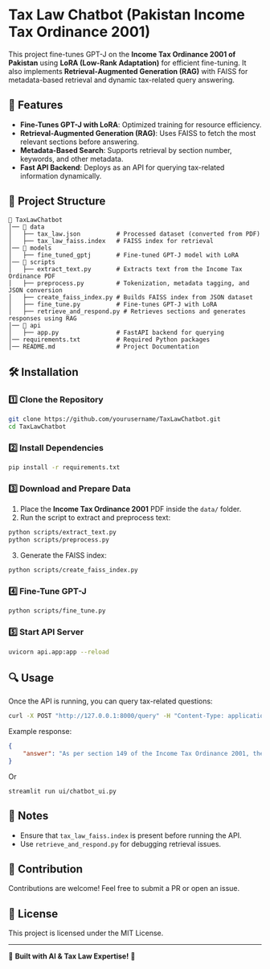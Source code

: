 # Tax Law Chatbot (Pakistan Income Tax Ordinance 2001)

This project fine-tunes GPT-J on the **Income Tax Ordinance 2001 of Pakistan** using **LoRA (Low-Rank Adaptation)** for efficient fine-tuning. It also implements **Retrieval-Augmented Generation (RAG)** with FAISS for metadata-based retrieval and dynamic tax-related query answering.

## 🚀 Features

- **Fine-Tunes GPT-J with LoRA**: Optimized training for resource efficiency.
- **Retrieval-Augmented Generation (RAG)**: Uses FAISS to fetch the most relevant sections before answering.
- **Metadata-Based Search**: Supports retrieval by section number, keywords, and other metadata.
- **Fast API Backend**: Deploys as an API for querying tax-related information dynamically.

## 📁 Project Structure

```
📂 TaxLawChatbot
│── 📂 data
│   ├── tax_law.json          # Processed dataset (converted from PDF)
│   ├── tax_law_faiss.index   # FAISS index for retrieval
│── 📂 models
│   ├── fine_tuned_gptj       # Fine-tuned GPT-J model with LoRA
│── 📂 scripts
│   ├── extract_text.py       # Extracts text from the Income Tax Ordinance PDF
│   ├── preprocess.py         # Tokenization, metadata tagging, and JSON conversion
│   ├── create_faiss_index.py # Builds FAISS index from JSON dataset
│   ├── fine_tune.py          # Fine-tunes GPT-J with LoRA
│   ├── retrieve_and_respond.py # Retrieves sections and generates responses using RAG
│── 📂 api
│   ├── app.py                # FastAPI backend for querying
│── requirements.txt          # Required Python packages
│── README.md                 # Project Documentation
```

## 🛠️ Installation

### 1️⃣ Clone the Repository

```bash
git clone https://github.com/yourusername/TaxLawChatbot.git
cd TaxLawChatbot
```

### 2️⃣ Install Dependencies

```bash
pip install -r requirements.txt
```

### 3️⃣ Download and Prepare Data

1. Place the **Income Tax Ordinance 2001** PDF inside the `data/` folder.
2. Run the script to extract and preprocess text:

```bash
python scripts/extract_text.py
python scripts/preprocess.py
```

3. Generate the FAISS index:

```bash
python scripts/create_faiss_index.py
```

### 4️⃣ Fine-Tune GPT-J

```bash
python scripts/fine_tune.py
```

### 5️⃣ Start API Server

```bash
uvicorn api.app:app --reload
```

## 🔍 Usage

Once the API is running, you can query tax-related questions:

```bash
curl -X POST "http://127.0.0.1:8000/query" -H "Content-Type: application/json" -d '{"question": "What is the tax rate for salaried individuals in Pakistan?"}'
```

Example response:

```json
{
    "answer": "As per section 149 of the Income Tax Ordinance 2001, the tax rate for salaried individuals varies based on income slabs. For example, individuals earning up to PKR 600,000 annually are exempt from tax..."
}
```
Or

```
streamlit run ui/chatbot_ui.py
```

## 📌 Notes

- Ensure that `tax_law_faiss.index` is present before running the API.
- Use `retrieve_and_respond.py` for debugging retrieval issues.

## 🤝 Contribution

Contributions are welcome! Feel free to submit a PR or open an issue.

## 📜 License

This project is licensed under the MIT License.

---

🚀 **Built with AI & Tax Law Expertise!** 🚀
